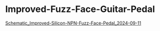 # Improved-Fuzz-Face-Guitar-Pedal

[Schematic_Improved-Silicon-NPN-Fuzz-Face-Pedal_2024-09-11](https://github.com/user-attachments/assets/81cf06df-d987-44b6-ad69-9097851b47ac)
